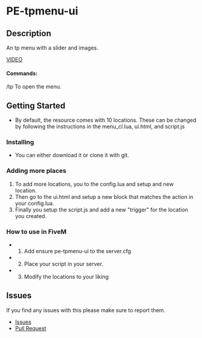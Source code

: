 # PE-tpmenu-ui 

## Description

An tp menu with a slider and images.

[VIDEO](https://streamable.com/9iqh3q)

#### Commands:
/tp To open the menu.

## Getting Started

* By default, the resource comes with 10 locations. These can be changed by following the instructions in the menu_cl.lua, ui.html, and script.js
### Installing

* You can either download it or clone it with git.

### Adding more places
1) To add more locations, you to the config.lua and setup and new location.
2) Then go to the ui.html and setup a new block that matches the action in your config.lua.
3) Finally you setup the script.js and add a new "trigger" for the location you created.

### How to use in FiveM

* 1) Add ensure pe-tpmenu-ui to the server.cfg
* 2) Place your script in your server.
* 3) Modify the locations to your liking

## Issues

If you find any issues with this please make sure to report them.
* [Issues](https://github.com/Project-Entity/pe-adminmenu/issues)
* [Pull Request](https://github.com/Project-Entity/pe-adminmenu/pulls)
